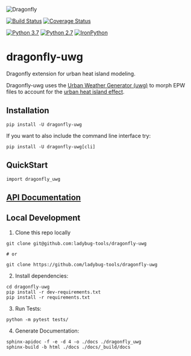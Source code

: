 ![Dragonfly](https://www.ladybug.tools/assets/img/dragonfly.png)

[![Build Status](https://github.com/ladybug-tools/dragonfly-uwg/workflows/CI/badge.svg)](https://github.com/ladybug-tools/dragonfly-uwg/actions)
[![Coverage Status](https://coveralls.io/repos/github/ladybug-tools/dragonfly-uwg/badge.svg?branch=master)](https://coveralls.io/github/ladybug-tools/dragonfly-uwg)

[![Python 3.7](https://img.shields.io/badge/python-3.7-blue.svg)](https://www.python.org/downloads/release/python-360/) [![Python 2.7](https://img.shields.io/badge/python-2.7-green.svg)](https://www.python.org/downloads/release/python-270/) [![IronPython](https://img.shields.io/badge/ironpython-2.7-red.svg)](https://github.com/IronLanguages/ironpython2/releases/tag/ipy-2.7.8/)

# dragonfly-uwg

Dragonfly extension for urban heat island modeling.

Dragonfly-uwg uses the [Urban Weather Generator (uwg)](https://github.com/ladybug-tools/uwg) to morph EPW files to account for the [urban heat island effect](https://en.wikipedia.org/wiki/Urban_heat_island).

## Installation

`pip install -U dragonfly-uwg`

If you want to also include the command line interface try:

`pip install -U dragonfly-uwg[cli]`

## QuickStart

```console
import dragonfly_uwg
```

## [API Documentation](http://ladybug-tools.github.io/dragonfly-uwg/docs)

## Local Development

1. Clone this repo locally
```console
git clone git@github.com:ladybug-tools/dragonfly-uwg

# or

git clone https://github.com/ladybug-tools/dragonfly-uwg
```
2. Install dependencies:
```
cd dragonfly-uwg
pip install -r dev-requirements.txt
pip install -r requirements.txt
```

3. Run Tests:
```console
python -m pytest tests/
```

4. Generate Documentation:
```console
sphinx-apidoc -f -e -d 4 -o ./docs ./dragonfly_uwg
sphinx-build -b html ./docs ./docs/_build/docs
```
